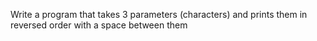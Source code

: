 Write a program that takes 3 parameters (characters) and prints them in reversed order with a space between them
